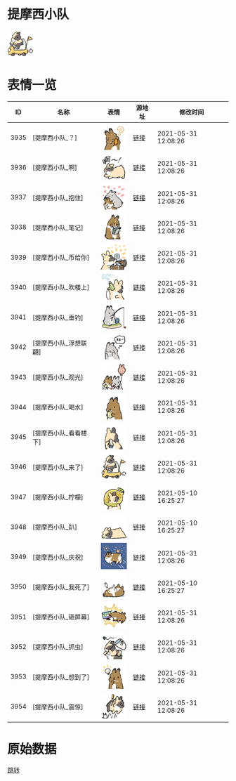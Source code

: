 # 提摩西小队

<img src="./cover.png" height="60" alt="cover" />

# 表情一览

|ID|名称|表情|源地址|修改时间|
|----|----|----|----|----|
|3935|[提摩西小队_？]|<img src="./pic/003935_%5B提摩西小队_？%5D.png" height="60" alt="？"/>|[链接](http://i0.hdslb.com/bfs/emote/7c6117f5c76f289627b540b278960efc67c1494b.png)|2021-05-31 12:08:26|
|3936|[提摩西小队_啊]|<img src="./pic/003936_%5B提摩西小队_啊%5D.png" height="60" alt="啊"/>|[链接](http://i0.hdslb.com/bfs/emote/f5bd56328c6ac937183f4337bfd1d037ded19e58.png)|2021-05-31 12:08:26|
|3937|[提摩西小队_抱住]|<img src="./pic/003937_%5B提摩西小队_抱住%5D.png" height="60" alt="抱住"/>|[链接](http://i0.hdslb.com/bfs/emote/437a166d848d0068500f5f7d0914d55653a7d7db.png)|2021-05-31 12:08:26|
|3938|[提摩西小队_笔记]|<img src="./pic/003938_%5B提摩西小队_笔记%5D.png" height="60" alt="笔记"/>|[链接](http://i0.hdslb.com/bfs/emote/ffdcc2d403253c3e05db6797adad6921039e381e.png)|2021-05-31 12:08:26|
|3939|[提摩西小队_币给你]|<img src="./pic/003939_%5B提摩西小队_币给你%5D.png" height="60" alt="币给你"/>|[链接](http://i0.hdslb.com/bfs/emote/48f77d979a15f9e659638a3a6b877bf26f701757.png)|2021-05-31 12:08:26|
|3940|[提摩西小队_吹楼上]|<img src="./pic/003940_%5B提摩西小队_吹楼上%5D.png" height="60" alt="吹楼上"/>|[链接](http://i0.hdslb.com/bfs/emote/b4368f2f485b094197d767198a22e1f2891c0608.png)|2021-05-31 12:08:26|
|3941|[提摩西小队_垂钓]|<img src="./pic/003941_%5B提摩西小队_垂钓%5D.png" height="60" alt="垂钓"/>|[链接](http://i0.hdslb.com/bfs/emote/2c11dccb246dbefe7b66048668ad02f486a19e97.png)|2021-05-31 12:08:26|
|3942|[提摩西小队_浮想联翩]|<img src="./pic/003942_%5B提摩西小队_浮想联翩%5D.png" height="60" alt="浮想联翩"/>|[链接](http://i0.hdslb.com/bfs/emote/b53db92ba87b771ae35d27074d0606ce2689a7fc.png)|2021-05-31 12:08:26|
|3943|[提摩西小队_观光]|<img src="./pic/003943_%5B提摩西小队_观光%5D.png" height="60" alt="观光"/>|[链接](http://i0.hdslb.com/bfs/emote/14591f8c85de6bbe7324d26843abf800ebc162c8.png)|2021-05-31 12:08:26|
|3944|[提摩西小队_喝水]|<img src="./pic/003944_%5B提摩西小队_喝水%5D.png" height="60" alt="喝水"/>|[链接](http://i0.hdslb.com/bfs/emote/d15127e7ff79d16edd88b1906065f5d65760d696.png)|2021-05-31 12:08:26|
|3945|[提摩西小队_看看楼下]|<img src="./pic/003945_%5B提摩西小队_看看楼下%5D.png" height="60" alt="看看楼下"/>|[链接](http://i0.hdslb.com/bfs/emote/6bc34a04ab3908764ec80f6fdc00c9cb641f2d83.png)|2021-05-31 12:08:26|
|3946|[提摩西小队_来了]|<img src="./pic/003946_%5B提摩西小队_来了%5D.png" height="60" alt="来了"/>|[链接](http://i0.hdslb.com/bfs/emote/d4c79f9c1f500800eb4e714a3748201e7f625a94.png)|2021-05-31 12:08:26|
|3947|[提摩西小队_柠檬]|<img src="./pic/003947_%5B提摩西小队_柠檬%5D.png" height="60" alt="柠檬"/>|[链接](http://i0.hdslb.com/bfs/emote/e91d8452ae060475403cbaccd8e9aff4892a2f43.png)|2021-05-10 16:25:27|
|3948|[提摩西小队_趴]|<img src="./pic/003948_%5B提摩西小队_趴%5D.png" height="60" alt="趴"/>|[链接](http://i0.hdslb.com/bfs/emote/5b1cf90380540ef52e87d91e0b4b70f638db9acd.png)|2021-05-10 16:25:27|
|3949|[提摩西小队_庆祝]|<img src="./pic/003949_%5B提摩西小队_庆祝%5D.png" height="60" alt="庆祝"/>|[链接](http://i0.hdslb.com/bfs/emote/639a93d30dd32f6a1d53944a401195d95ba57ebe.png)|2021-05-31 12:08:26|
|3950|[提摩西小队_我死了]|<img src="./pic/003950_%5B提摩西小队_我死了%5D.png" height="60" alt="我死了"/>|[链接](http://i0.hdslb.com/bfs/emote/6880df9dec5f4625a238a47f0af1c4a8f159f45f.png)|2021-05-10 16:25:27|
|3951|[提摩西小队_砸屏幕]|<img src="./pic/003951_%5B提摩西小队_砸屏幕%5D.png" height="60" alt="砸屏幕"/>|[链接](http://i0.hdslb.com/bfs/emote/f167a36a44db99b1ea90ba36eaecadf2f9aa635a.png)|2021-05-31 12:08:26|
|3952|[提摩西小队_抓虫]|<img src="./pic/003952_%5B提摩西小队_抓虫%5D.png" height="60" alt="抓虫"/>|[链接](http://i0.hdslb.com/bfs/emote/e66d8edc96f384cd6429bfbcdfddede2d602593a.png)|2021-05-31 12:08:26|
|3953|[提摩西小队_想到了]|<img src="./pic/003953_%5B提摩西小队_想到了%5D.png" height="60" alt="想到了"/>|[链接](http://i0.hdslb.com/bfs/emote/0bd805b1ed36b4ff6368bb76432f1edf32ba2d2d.png)|2021-05-31 12:08:26|
|3954|[提摩西小队_震惊]|<img src="./pic/003954_%5B提摩西小队_震惊%5D.png" height="60" alt="震惊"/>|[链接](http://i0.hdslb.com/bfs/emote/207de44de93c5a631cb7135c7f40f5c1938d2310.png)|2021-05-31 12:08:26|

# 原始数据

[跳转](./raw.json)

